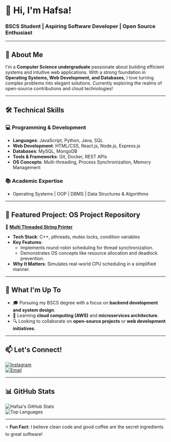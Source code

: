 # 👋 Hi, I'm Hafsa!  
### BSCS Student | Aspiring Software Developer | Open Source Enthusiast  

---

## 🚀 About Me  
I'm a **Computer Science undergraduate** passionate about building efficient systems and intuitive web applications. With a strong foundation in **Operating Systems, Web Development, and Databases**, I love turning complex problems into elegant solutions. Currently exploring the realms of open-source contributions and cloud technologies!

---

## 🛠️ Technical Skills  

### 💻 **Programming & Development**  
- **Languages**: JavaScript, Python, Java, SQL  
- **Web Development**: HTML/CSS, React.js, Node.js, Express.js  
- **Databases**: MySQL, MongoDB  
- **Tools & Frameworks**: Git, Docker, REST APIs  
- **OS Concepts**: Multi-threading, Process Synchronization, Memory Management  

### 📚 **Academic Expertise**  
- Operating Systems | OOP | DBMS | Data Structures & Algorithms  

---

## 🌟 Featured Project: OS Project Repository  
🔗 **[Multi Threaded String Printer](https://github.com/hafsa-collab/OS-projects-)**  
- **Tech Stack**: C++, pthreads, mutex locks, condition variables  
- **Key Features**:  
  - Implements round-robin scheduling for thread synchronization.  
  - Demonstrates OS concepts like resource allocation and deadlock prevention.  
- **Why It Matters**: Simulates real-world CPU scheduling in a simplified manner.  

---

## 📖 What I'm Up To  
- 🎓 Pursuing my BSCS degree with a focus on **backend development and system design**.  
- 🌱 Learning **cloud computing (AWS)** and **microservices architecture**.  
- 🔍 Looking to collaborate on **open-source projects** or **web development initiatives**.  

---

## 📫 Let's Connect!  
[![Instagram](https://img.shields.io/badge/Instagram-Follow-purple?style=flat&logo=instagram)](https://www.instagram.com/invites/contact/?igsh=1o42ffw39h24w&utm_content=hrx8sat)  
[![Email](https://img.shields.io/badge/Email-Reach%20Out-red?style=flat&logo=gmail)](mailto:bugsneon1@gmail.com)  

---

## 📊 GitHub Stats  
![Hafsa's GitHub Stats](https://github-readme-stats.vercel.app/api?username=hafsa-collab&show_icons=true&theme=radical)  
![Top Languages](https://github-readme-stats.vercel.app/api/top-langs/?username=hafsa-collab&layout=compact&theme=radical)  

---

⭐ **Fun Fact**: I believe clean code and good coffee are the secret ingredients to great software!  
